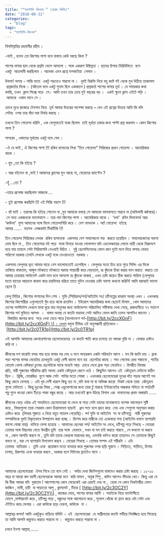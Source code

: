 ```yaml
---
title: "“ফ্যান্টাসি কিংডম ” (প্রথম কিস্তি)"
date: "2018-08-31"
categories: 
  - "blog"
tags: 
  - "ফ্যান্টাসি-কিংডম"
---
```


বিসমিল্লাহির রহমানীর রহীম ।

\-ভাই , বলেন তো কিশোর পাশা বলে বাস্তবে কেউ আছে কিনা ?

পাশের বাসার ছাদ থেকে প্রশ্নটা ভেসে আসলো । সঙ্গে একরাশ উদ্বিগ্নতা । ছাদের চিপায় নিরিবিলিতে  বসে একটু  আতলামী করছিলাম । অচমকা এমন প্রশ্নে ভসকাইয়া  গেলাম ।

উফফ! অসহ্য - শান্তি মতো  একটু পড়তেও পারবো না ।  খুবই বিরক্তি নিয়ে বহু কষ্টে বই থেকে মুখ উঠিয়ে তাকালাম  প্রশ্নকর্তার দিকে । (আঁতেল বলে একটু সুনাম ছিল এককালে ) প্রশ্নকর্তা পাশের বাসার তূর্য । যে সময়কার কথা বলছি, তখন  ক্লাস সিক্সে পড়ে  সে। আমি তখন তার চেয়ে দুই বছরের বড় ।  একই স্কুলে ক্লাস এইটে পড়ি । আমাকে  ওস্তাদ মানে সে ।

চোখে মুখে রাজ্যের টেনশান নিয়ে  তূর্য আমার উত্তরের অপেক্ষা করছে – যেন এই প্রশ্নের উত্তরে আমি কি বলি সেটার  ওপর তার বাঁচা মরা নির্ভর করছে ।

তখনো তিন গোয়েন্দা ধরিনি , এক ফেলুদাতেই মজে ছিলাম  তাই মূর্খতা ঢাকার জন্য পাল্টা প্রশ্ন করলাম – কোন কিশোর পাশা ?

সাগরেদ , ওস্তাদের মূর্খতায় একটু দমে গেল ।

\-ঐ যে ভাই , ঐ কিশোর পাশা !!! রকিব হাসানের লিখা “তিন গোয়েন্দা” সিরিজের প্রধান গোয়েন্দা । আমেরিকায় থাকে ।

\- হুম ,তো কি হইছে ?

\- আর বইলেন না ,ভাই ! আমাদের ক্লাসের মুন আছে না, মেয়েদের ক্যাপ্টেন ?

\-হুঁ ...তো ?

\-তারে প্রপোজ করছিলাম আজকে ...

\- তুই প্রপোজ করছিলি !!! এই পিচ্চি বয়সে !!!

\- হ্যাঁ ভাই । তারপর কি হইছে শোনেন না ,মুন আমাকে বলছে সে আমাকে ভালবাসতে পারবে না (অভিমানী কন্ঠস্বরে)। সে অন্য একজনকে ভালোবাসে । তার নাম কিশোর পাশা । আমেরিকায় থাকে ।  ‘ধলা’  রবিন মিলফোর্ড আর  ‘কাউলা’  মুসা আমানের সঙ্গে মিলে গোয়েন্দাগিরি করে । বেশ নামডাক । অ্যাঁ গোয়েন্দা  হইছে আমার ......  যতসব  লেজকাটা টিকটিকি !!!

তিন গোয়েন্দা সিরিজের লেখক  রকিব হাসানকে  একসময় বেশ সমালোচনা সহ্য  করতে হয়েছিল । সমালোচকদের অবশ্য দোষ ছিল না ,  তিন গোয়েন্দার বই পড়ে  মাথা বিগড়ে যাওয়া পোলাপান যদি এডভেঞ্চারের লোভে বাড়ী থেকে নিরুদ্দেশ হয়ে যায় তাহলে সেটা সিরিয়াসলি নেওয়াই উচিত ।  দুষ্টু ছেলেপিলেদের যেমন কান দুটো মলে দিয়ে বাসায় ফেরত পাঠানো দরকার তেমনি লেখকে একটু বকে দেওয়াওতো  দরকার ।

একসময় ফেলুদার ভূত আমার ঘাড়ে বেশ ভালোমতোই চেপেছিল । ফেলুদার মতো চিত হয়ে শুয়ে সিলিং এর দিকে তাকিয়ে থাকতাম, আঙ্গুল মটকাতে মটকাতে ঘরময় পায়চারী করে বেড়াতাম, ভ্রূ কুঁচকে চিন্তা করার ভান করতে  করতে তো আমার চেহারায় পার্মানেন্ট একটা ভাব চলে আসলো ভ্রূ কুঁচকে থাকার , এখন চেষ্টা করেও ঠিক করতে পারিনা (ফেলুদার মতো হাতের আড়ালে কায়দা করে চারমিনার ধরিয়ে তাতে দুটান দেওয়ার চেষ্টা অবশ্য কখনো করিনি! আমি বরাবরই ভালো ছেলে !)

ফেলু মিত্তির , কিশোর পাশাদের দিন শেষ । মুভি /সিরিয়াল/পর্ন/আইটেম সং/ চটিগল্পের রমরমা অবস্থা এখন । এখনকার কিশোর কিশোরীরা এগুলোতেই বুঁদ হয়ে থাকে রাতদিন । ইউরোপ আমেরিকার কথা ছেড়েই দিলাম , খোদ আমাদের দেশের পর্নস্ট্যাটস দেখলে মাথা ঘুরে যায় মানুষের জন্য ফাউন্ডেশন পরিচালিত সমীক্ষায় দেখা গেছে, রাজধানীতে ৭৭ শতাংশ কিশোর পর্ন মুভিতে আসক্ত  ।  বাস্তব অবস্থা যে কতটা ভয়াবহ সেটা আমিও যেমন জানি তেমন আপনিও জানেন ।  বিস্তারিত জানার জন্য  পড়ে দেখা যেতে পারে \[বাংলাদেশে পর্ন-[http://bit.ly/2ccXGnF](http://bit.ly/2ccXGnF) \] । দেখুন যমুনা টিভির এই অনুসন্ধানী প্রতিবেদন - [http://bit.ly/2c0TR1p](http://bit.ly/2c0TR1p)

এই আসক্তি আমাদের জেনারেশানের ছেলেমেয়েদের  যে কতটা ক্ষতি করে চলেছে তা আমরা বুঝি না । বোঝার চেষ্টাও করি না ।

জীবনের দশ বারোটা বসন্ত পার হয়ে যাবার পর দেহ ও মনে অন্যরকম একটা পরিবর্তন আসে । মন কি জানি চায় । ফ্রক পড়া পাশের বাসার মেয়েটার চোখদুটো একটু বেশী কালো মনে হয়  ছেলেটার কাছে । সদ্য গোফের রেখা গজানো , শার্টের বোতাম খোলা কোঁকড়া চুলের ছেলেটাকে মাঝে মধ্যেই আড়  চোখে দেখে ফ্রক পড়া মেয়েটাও । বিপরীত লিঙ্গের প্রতি, নারী পুরুষের শরীরটার প্রতি অদম্য একটা কৌতূহল জেগে ওঠে । কিছুদিন আগেও এই  কৌতূহল মেটানো কঠিন ছিল ।  থ্রিজি, ফোরজির  যুগে আজ সেটা  পানির মতো সোজা । এখনকার ছেলেমেয়েরা দুধের দাঁত পড়ার আগেই সব কিছু জেনে ফেলছে । এটা খুব বেশী খারাপ কিছু হত না ,যদি বাবা মা বা অভিজ্ঞ কারো  নিকট থেকে তারা  কৌতূহল গুলো মেটাতো । কিন্তু দুঃখের বিষয় , সেক্স এডুকেশানের জন্য তারা ঢুঁ মারছে ইন্টারনেটের অন্ধকার গলিতে বা পর্ন/চটি গল্প গুলে খাওয়া কোন ইঁচড়ে পাকা বন্ধুর কাছে । আর তখনোই জ্বলে উঠছে বিশাল এক  দাবানলের প্রথম অঙ্গারটা ......

জীবনের বেড়ে ওঠার এই সময়টাতে ছেলেমেয়েরা যা দেখে বা পড়ে সেটা তাদের মনোজগতে ব্যাপক আলোড়ন সৃষ্টি করে , বিষয়গুলো তারা সেরকম কোন চিন্তাভাবনা ছাড়াই   ধ্রুব সত্য বলে গ্রহন করে  নেয় এবং সেগুলো অনুসরন করার চেষ্টাও করে  (লিখার শুরুতে এ নিয়ে বহুত প্যাচাল পেড়েছি)। পর্ন মুভি বা আইটেম  সং বা চটিগল্পে   নারী পুরুষের সম্পর্কটাকে খুবই বিকৃতভাবে উপস্থাপন করা হচ্ছে । বিশেষ করে নারীকে তো একেবারে পন্য (আইটেম বললে ব্যাপারটা ভালো বোঝা যায়)  বানিয়ে ফেলা হয়েছে । আমাদের ছেলেরা পর্ন/ আইটেম সং দেখে, চটিগল্প পড়ে শিখছে - মেয়েরা তোমার সঙ্গে বিছানায় যেতে উদগ্রীব তুমি  তার সঙ্গে  যেভাবে , যখন যা মন চাই করতে পারবে , সে কখনো না করবে না , কোন আপত্তি করবে না , তুমি যদি তাকে বেধড়ক মারধোর কর, এমনকি ধর্ষণও করো তাহলেও সে তোমাকে কিছুই বলবে না , বরং সে ব্যাপারটা উপভোগ করবে । মেয়েরা শিখছে - তোমার সম্পদ এই শরীরটা । এটা তোমার  হাতিয়ার ।  তুমি একে  প্রয়োজন মতো ব্যবহার করে পুরুষের ওপর ছড়ি ঘুরাবে । সিড়িতে, গাড়ীতে, চিপায় চাপায়, রিকশায় একে ব্যবহার করবে , দরকার হলে লিটনের ফ্ল্যাটেও যাবে ।

 

আমাদের ছেলেমেয়েরা  ঐসব শিখে তো বসে নেই ।  পর্দায় দেখা জিনিসগুলো বাস্তবেও করার চেষ্টা করছে । ১২-১৩ বছর বা আরো কম বয়সী ছেলেদেরকে আমরা মনে  করি নাদান , অবুঝ শিশু , কদিন আগেও ফীডার খেত। কিন্তু এরা যে কি চীজ আমরা যদি  বুঝতাম ! আশেপাশের কোন মেয়েকেই এরা রেহাই দেয় না ,  হোক সে কোন নিকটাত্মীয় যেমন কাজিন , মামী, চাচী  বা পাড়াতো আপু , ক্লাসমেট , টিচার \[ [http://bit.ly/2c3OC2Y](http://bit.ly/2c3OC2Y)\] , কাজের মেয়ে, পাশের বাসার আন্টি । সবাইকে নিয়ে ফ্যান্টাসীতে ভোগে ,মাস্টারবেট করে , চটিগল্প পড়ে , বন্ধুদের সঙ্গে আলোচনা করে , সুযোগ খোঁজে বা প্ল্যান করে এটা সেটা এবং ঐইটাও করে ফেলার । এরা কাউকে ছাড় দেয়না, কাউকে  না ।

আল্লাহ্‌র কসম! আমি একটুকুও বাড়িয়ে বলিনি । এই  ছেলেমেয়েরা  যে অশ্লীলতার কতটা গভীরে নিমজ্জিত হয়ে গিয়েছে তা আমি আপনি কল্পনাও করতে পারবো না ।  কল্পনাও করতে পারবো না ।

চলবে ইনশা আল্লাহ্‌ ......
